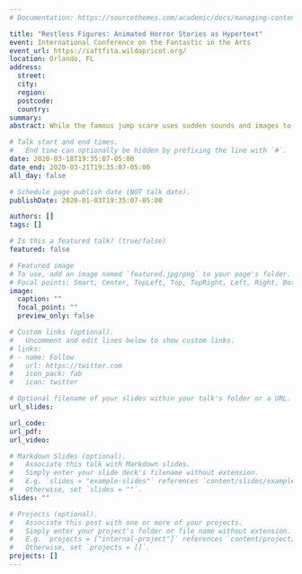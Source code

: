 ```yaml
---
# Documentation: https://sourcethemes.com/academic/docs/managing-content/

title: "Restless Figures: Animated Horror Stories as Hypertext"
event: International Conference on the Fantastic in the Arts
event_url: https://iaftfita.wildapricot.org/
location: Orlando, FL
address:
  street:
  city:
  region:
  postcode:
  country:
summary:
abstract: While the famous jump scare uses sudden sounds and images to frighten audiences, this is not the only technique that authors and artists use to reach out to their fright-loving audiences. Many scholars have discussed the “act of doing” in horror video games that forces the player to take an active role in engaging with the content. However, through Digital Humanities, the act of doing can also be applied to reading online horror stories. In some cases, stories are set up so the reader must actively scroll down to see the next panel or section of text, some purposely spaced further apart to draw out this moment, which increases a sense of anxiety as readers are forced to slowly move down the page. Other interactions include animated illustrations. Unlike jump scares, which are intended to be sudden but obvious, these animated panels or illustrations are often subtle. Readers are again forced to wait as they scan the page for changes, when the horrors are revealed. Brian Coldrick’s work in Behind You, provides a mixture of very short stories, often not even a full sentence, with a moving image. This combination provides a gap where the reader must watch the animation and tie it back to the text to create their own readings. The visuals and text combine to create a unique experience with the additional component of movement, which still images cannot provide. Other stories such as “Ghost in Masung Tunnel” uses aesthetics of scrolling as a way to combine the “act of doing” to engage readers through online formats.

# Talk start and end times.
#   End time can optionally be hidden by prefixing the line with `#`.
date: 2020-03-18T19:35:07-05:00
date_end: 2020-03-21T19:35:07-05:00
all_day: false

# Schedule page publish date (NOT talk date).
publishDate: 2020-01-03T19:35:07-05:00

authors: []
tags: []

# Is this a featured talk? (true/false)
featured: false

# Featured image
# To use, add an image named `featured.jpg/png` to your page's folder.
# Focal points: Smart, Center, TopLeft, Top, TopRight, Left, Right, BottomLeft, Bottom, BottomRight.
image:
  caption: ""
  focal_point: ""
  preview_only: false

# Custom links (optional).
#   Uncomment and edit lines below to show custom links.
# links:
# - name: Follow
#   url: https://twitter.com
#   icon_pack: fab
#   icon: twitter

# Optional filename of your slides within your talk's folder or a URL.
url_slides:

url_code:
url_pdf:
url_video:

# Markdown Slides (optional).
#   Associate this talk with Markdown slides.
#   Simply enter your slide deck's filename without extension.
#   E.g. `slides = "example-slides"` references `content/slides/example-slides.md`.
#   Otherwise, set `slides = ""`.
slides: ""

# Projects (optional).
#   Associate this post with one or more of your projects.
#   Simply enter your project's folder or file name without extension.
#   E.g. `projects = ["internal-project"]` references `content/project/deep-learning/index.md`.
#   Otherwise, set `projects = []`.
projects: []
---
```

